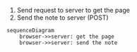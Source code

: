 1. Send request to server to get the page
2. Send the note to server (POST)

```mermaid 
sequenceDiagram
    browser->>server: get the page
    browser->>server: send the note
```